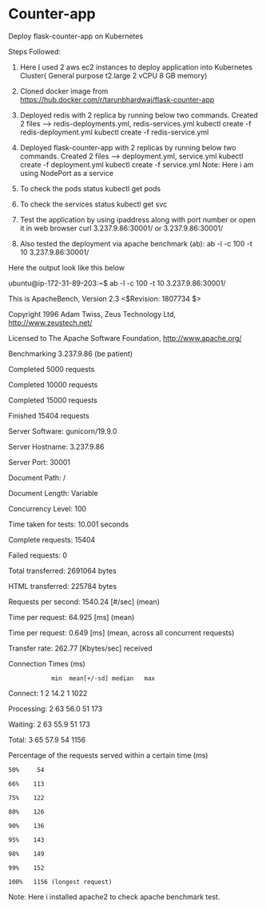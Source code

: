 # Counter-app

Deploy flask-counter-app on Kubernetes

Steps Followed:
  1. Here I used 2 aws ec2 instances to deploy application into Kubernetes Cluster( General purpose
t2.large 2 vCPU 8 GB memory)
  
  2. Cloned docker image from https://hub.docker.com/r/tarunbhardwaj/flask-counter-app
  
  3. Deployed redis with 2 replica by running below two commands.
  Created 2 files --> redis-deployments.yml, redis-services.yml
        kubectl create -f redis-deployment.yml
        kubectl create -f redis-service.yml
  
  4. Deployed flask-counter-app with 2 replicas by running below two commands.
  Created 2 files --> deployment.yml, service.yml 
        kubectl create -f deployment.yml
        kubectl create -f service.yml
  Note: Here i am using NodePort as a service
  
  5. To check the pods status
        kubectl get pods
    
  6. To check the services status
        kubectl get svc
    
  7. Test the application by using ipaddress along with port number or open it in web browser
        curl 3.237.9.86:30001/  or 3.237.9.86:30001/
  
  8. Also tested the deployment via apache benchmark (ab):
        ab -l -c 100 -t 10 3.237.9.86:30001/
  
  Here the output look like this below
  
ubuntu@ip-172-31-89-203:~$ ab -l -c 100 -t 10 3.237.9.86:30001/

This is ApacheBench, Version 2.3 <$Revision: 1807734 $>

Copyright 1996 Adam Twiss, Zeus Technology Ltd, http://www.zeustech.net/

Licensed to The Apache Software Foundation, http://www.apache.org/

  Benchmarking 3.237.9.86 (be patient)

  Completed 5000 requests
  
  Completed 10000 requests
  
  Completed 15000 requests
  
  Finished 15404 requests


  Server Software:        gunicorn/19.9.0
  
  Server Hostname:        3.237.9.86  
  
  Server Port:            30001

  Document Path:          /
  
  Document Length:        Variable

  Concurrency Level:      100
  
  Time taken for tests:   10.001 seconds
  
  Complete requests:      15404
  
  Failed requests:        0
  
  Total transferred:      2691064 bytes
  
  HTML transferred:       225784 bytes
  
  Requests per second:    1540.24 [#/sec] (mean)
  
  Time per request:       64.925 [ms] (mean)  
  
  Time per request:       0.649 [ms] (mean, across all concurrent requests)
  
  Transfer rate:          262.77 [Kbytes/sec] received

  Connection Times (ms)
  
                min  mean[+/-sd] median   max  
  Connect:        1    2  14.2      1    1022
  
  Processing:     2   63  56.0     51     173
  
  Waiting:        2   63  55.9     51     173
  
  Total:          3   65  57.9     54    1156


  Percentage of the requests served within a certain time (ms)
  
    50%     54
    
    66%    113
    
    75%    122
    
    80%    126
    
    90%    136
    
    95%    143
    
    98%    149
    
    99%    152
    
    100%   1156 (longest request)


Note: Here i installed apache2 to check apache benchmark test.
